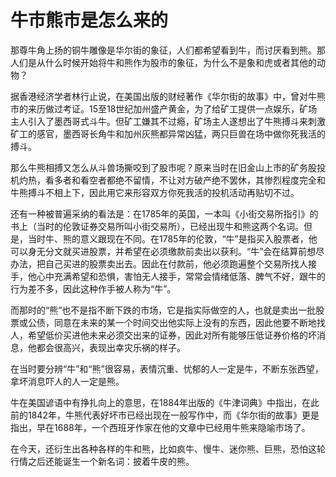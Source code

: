 # 牛市熊市是怎么来的

那尊牛角上扬的铜牛雕像是华尔街的象征，人们都希望看到牛，而讨厌看到熊。那人们是从什么时候开始将牛和熊作为股市的象征，为什么不是象和虎或者其他的动物？ 

据香港经济学者林行止说，在美国出版的财经著作《华尔街的故事》中，曾对牛熊市的来历做过考证。15至18世纪加州盛产黄金，为了给矿工提供一点娱乐，矿场主人引入了墨西哥式斗牛。但矿工嫌其不过瘾，矿场主人遂想出了牛熊搏斗来刺激矿工的感官，墨西哥长角牛和加州灰熊都异常凶猛，两只巨兽在场中做你死我活的搏斗。 

那么牛熊相搏又怎么从斗兽场撕咬到了股市呢？原来当时在旧金山上市的矿务股投机灼热，看多者和看空者都绝不留情，不让对方破产绝不罢休，其惨烈程度完全和牛熊搏斗不相上下，因此用它来形容双方你死我活的投机活动再贴切不过。 

还有一种被普遍采纳的看法是：在1785年的英国，一本叫《小街交易所指引》的书上（当时的伦敦证券交易所叫小街交易所），已经出现牛和熊这两个名词。但是，当时牛、熊的意义跟现在不同。在1785年的伦敦，“牛”是指买入股票者，他可以身无分文就买进股票，并希望在必须缴款前卖出以获利。“牛”会在结算前想尽办法，把自己买进的股票卖出去。因此在付款前，他必须跑遍整个交易所找人接手，他心中充满希望和恐惧，害怕无人接手，常常会情绪低落、脾气不好，跟牛的行为差不多，因此这种作手被人称为“牛”。 

而那时的“熊”也不是指不断下跌的市场，它是指实际做空的人，也就是卖出一批股票或公债，同意在未来的某一个时间交出他实际上没有的东西，因此他要不断地找人，希望低价买进他未来必须交出来的证券，因此对所有能够压低证券价格的坏消息，他都会很高兴，表现出幸灾乐祸的样子。 

在当时要分辨“牛”和“熊”很容易，表情沉重、忧郁的人一定是牛，不断东张西望，拿坏消息吓人的人一定是熊。 

牛在美国谚语中有挣扎向上的意思，在1884年出版的《牛津词典》中指出，在此前的1842年，牛熊代表好坏市已经出现在一般写作中，而《华尔街的故事》更是指出，早在1688年，一个西班牙作家在他的文章中已经用牛熊来隐喻市场了。 

在今天，还衍生出各种各样的牛和熊，比如疯牛、慢牛、迷你熊、巨熊，恐怕这轮行情之后还能诞生一个新名词：披着牛皮的熊。